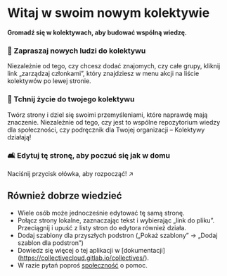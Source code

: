 # Witaj w swoim nowym kolektywie

**Gromadź się w kolektywach, aby budować wspólną wiedzę.**


### 👥 Zapraszaj nowych ludzi do kolektywu

Niezależnie od tego, czy chcesz dodać znajomych, czy całe grupy, kliknij link „zarządzaj członkami”, który znajdziesz w menu akcji na liście kolektywów po lewej stronie.

### 🌱 Tchnij życie do twojego kolektywu

Twórz strony i dziel się swoimi przemyśleniami, które naprawdę mają znaczenie. Niezależnie od tego, czy jest to wspólne repozytorium wiedzy dla społeczności, czy podręcznik dla Twojej organizacji – Kolektywy działają!

### 🛋️ Edytuj tę stronę, aby poczuć się jak w domu

Naciśnij przycisk ołówka, aby rozpocząć! ↗️


## Również dobrze wiedzieć

* Wiele osób może jednocześnie edytować tę samą stronę.
* Połącz strony lokalne, zaznaczając tekst i wybierając „link do pliku”. Przeciągnij i upuść z listy stron do edytora również działa.
* Dodaj szablony dla przyszłych podstron („Pokaż szablony” -> „Dodaj szablon dla podstron”)
* Dowiedz się więcej o tej aplikacji w [dokumentacji] (https://collectivecloud.gitlab.io/collectives/).
* W razie pytań poproś [społeczność](https://help.nextcloud.com/c/apps/collectives/174) o pomoc.
